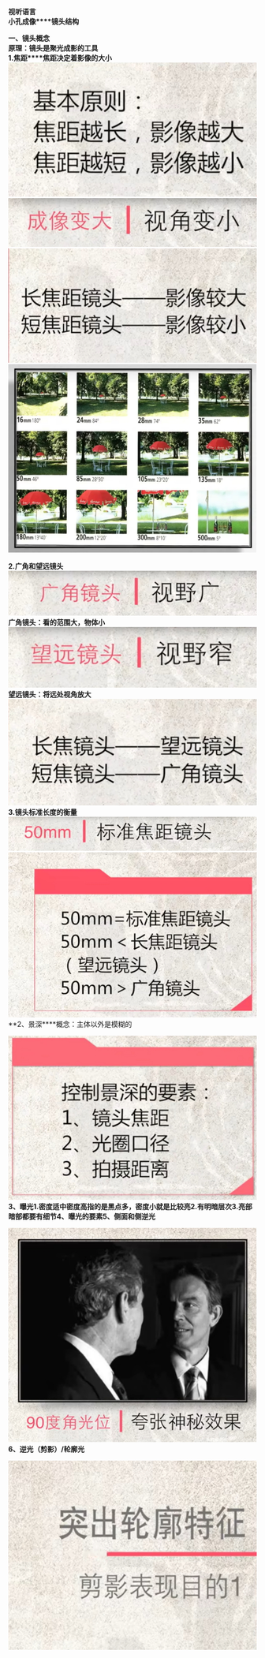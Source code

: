 **视听语言**  
**小孔成像****镜头结构**  

**一、镜头概念**  
**原理：镜头是聚光成影的工具**  
**1.焦距****焦距决定着影像的大小**  
![](assets/wps18.jpg)  
![](assets/wps19.jpg)![](assets/wps20.jpg)  
![](assets/wps21.jpg)  

**2.广角和望远镜头**  
![](assets/wps22.jpg)  
**广角镜头：看的范围大，物体小**  
![](assets/wps23.jpg)  
**望远镜头：将远处视角放大**  
![](assets/wps24.jpg)  
**3.镜头标准长度的衡量**  
![](assets/wps25.jpg)  
![](assets/wps26.jpg)  
**2、景深****概念：主体以外是模糊的

![](assets/wps27.jpg)  
**3、曝光1.密度适中密度高指的是黑点多，密度小就是比较亮2.有明暗层次3.亮部暗部都要有细节4、曝光的要素5、侧面和侧逆光**

![](assets/wps28.jpg)  
**6、逆光（剪影）/轮廓光**

![](assets/wps29.jpg)  